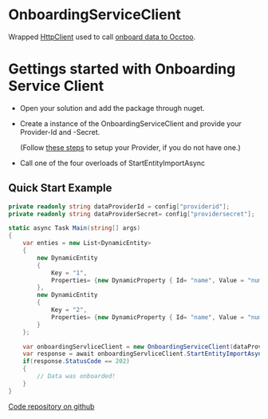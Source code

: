 # OnboardingServiceClient 
Wrapped [HttpClient](https://learn.microsoft.com/en-us/dotnet/api/system.net.http.httpclient?view=net-8.0) used to call [onboard data to Occtoo](https://docs.occtoo.com/docs/get-started/provide-data).



# Gettings started with Onboarding Service Client
* Open your solution and add the package through nuget.
* Create a instance of the OnboardingServiceClient and provide your Provider-Id and -Secret.

    (Follow [these steps](https://docs.occtoo.com/docs/get-started/provide-data#12-create-data-provider) to setup your Provider, if you do not have one.)
* Call one of the four overloads of StartEntityImportAsync

## Quick Start Example
```cs
private readonly string dataProviderId = config["providerid"];
private readonly string dataProviderSecret= config["providersecret"];

static async Task Main(string[] args)
{
    var enties = new List<DynamicEntity>
    {
        new DynamicEntity
        {
            Key = "1",
            Properties= {new DynamicProperty { Id= "name", Value = "number one" }}
        },
        new DynamicEntity
        {
            Key = "2",
            Properties= {new DynamicProperty { Id= "name", Value = "number two" }}
        }
    };

    var onboardingServliceClient = new OnboardingServiceClient(dataProviderId, dataProviderSecret);
    var response = await onboardingServliceClient.StartEntityImportAsync(dataSource, enties);
    if(response.StatusCode == 202)
    {
        // Data was onboarded!
    }
}
```

[Code repository on github](https://github.com/Occtoo/Occtoo.Onboarding.Sdk)

